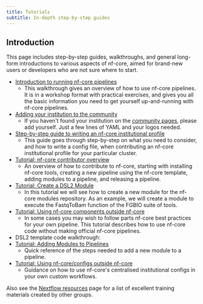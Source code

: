 ```yaml
---
title: Tutorials
subtitle: In-depth step-by-step guides
---
```


## Introduction

This page includes step-by-step guides, walkthroughs, and general long-form introductions to various aspects of nf-core, aimed for brand-new users or developers who are not sure where to start.

- [Introduction to running nf-core pipelines](/docs/usage/tutorials/nf_core_usage_tutorial)
  - This walkthrough gives an overview of how to use nf-core pipelines. It is in a workshop format with practical exercises, and gives you all the basic information you need to get yourself up-and-running with nf-core pipelines.
- [Adding your institution to the community](/docs/usage/tutorials/institution.md)
  - If you haven't found your institution on the [community pages](/contributors), please add yourself. Just a few lines of YAML and your logos needed.
- [Step-by-step guide to writing an nf-core institutional profile](/docs/usage/tutorials/step_by_step_institutional_profile.md)
  - This guide goes through step-by-step on what you need to consider, and how to write a config file, when contributing an nf-core institutional profile for your particular cluster.
- [Tutorial: nf-core contributor overview](/docs/contributing/tutorials/nf_core_contributing_overview.md)
  - An overview of how to contribute to nf-core, starting with installing nf-core tools, creating a new pipeline using the nf-core template, adding modules to a pipeline, and releasing a pipeline.
- [Tutorial: Create a DSL2 Module](/docs/contributing/tutorials/dsl2_modules_tutorial.md)
  - In this tutorial we will see how to create a new module for the nf-core modules repository. As an example, we will create a module to execute the FastqToBam function of the FGBIO suite of tools.
- [Tutorial: Using nf-core components outside nf-core](/docs/contributing/tutorials/unofficial_pipelines.md)
  - In some cases you may wish to follow parts nf-core best practices for your own pipeline. This tutorial describes how to use nf-core code without making official nf-core pipelines.
- DSL2 template code walkthrough:
- [Tutorial: Adding Modules to Pipelines](/docs/contributing/tutorials/adding_modules_to_pipelines.md)
  - Quick reference of the steps needed to add a new module to a pipeline.
- [Tutorial: Using nf-core/configs outside nf-core](/docs/contributing/tutorials/nf_core_configs_outside_nf_core.md)
  - Guidance on how to use nf-core's centralised institutional configs in your own custom workflows.

Also see the [Nextflow resources](/docs/usage/tutorials/nextflow/) page for a list of excellent training materials created by other groups.
